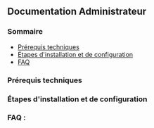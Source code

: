 ## Documentation Administrateur

### Sommaire
- [Prérequis techniques]()
- [Étapes d'installation et de configuration]()
- [FAQ]()

### Prérequis techniques


### Étapes d'installation et de configuration


### FAQ :
